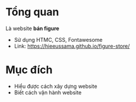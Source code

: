 ﻿# Tổng quan
Là website **bán figure**
- Sử dụng HTMC, CSS, Fontawesome
- Link: https://hieeussama.github.io/figure-store/
# Mục đích
- Hiểu được cách xây dựng website 
- Biết cách vận hành website

